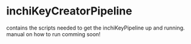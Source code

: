 # inchiKeyCreatorPipeline
contains the scripts needed to get the inchiKeyPipeline up and running.
manual on how to run comming soon!
